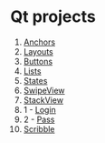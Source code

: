 # Qt projects

1. [Anchors](./Anchors)
2. [Layouts](./Layouts)
3. [Buttons](./Buttons)
4. [Lists](./Lists)
5. [States](./States)
6. [SwipeView](./SwipeView)
7. [StackView](./StackView)
8. 1 - [Login](./login_window)
8. 2 - [Pass](./password_window)
9. [Scribble](./scribble)